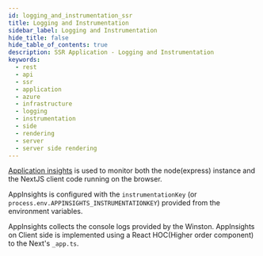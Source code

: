 ```yaml
---
id: logging_and_instrumentation_ssr
title: Logging and Instrumentation
sidebar_label: Logging and Instrumentation
hide_title: false
hide_table_of_contents: true
description: SSR Application - Logging and Instrumentation
keywords:
  - rest 
  - api
  - ssr
  - application
  - azure
  - infrastructure
  - logging
  - instrumentation
  - side 
  - rendering
  - server 
  - server side rendering  
---
```


[Application insights](https://docs.microsoft.com/en-us/azure/azure-monitor/app/app-insights-overview)
is used to monitor both the node(express) instance and the NextJS client code
running on the browser. 

AppInsights is configured with the `instrumentationKey`
(or `process.env.APPINSIGHTS_INSTRUMENTATIONKEY`) provided from the environment
variables. 

AppInsights collects the console logs provided by the Winston.
AppInsights on Client side is implemented using a React HOC(Higher order
component) to the Next's `_app.ts`.
 